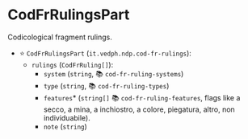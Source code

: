 # CodFrRulingsPart

Codicological fragment rulings.

- ⭐ `CodFrRulingsPart` (`it.vedph.ndp.cod-fr-rulings`):
  - `rulings` (`CodFrRuling[]`):
    - `system` (`string`, 📚 `cod-fr-ruling-systems`)
    - `type` (`string`, 📚 `cod-fr-ruling-types`)
    - `features`\* (`string[]` 📚 `cod-fr-ruling-features`, flags like a secco, a mina, a inchiostro, a colore, piegatura, altro, non individuabile).
    - `note` (`string`)
